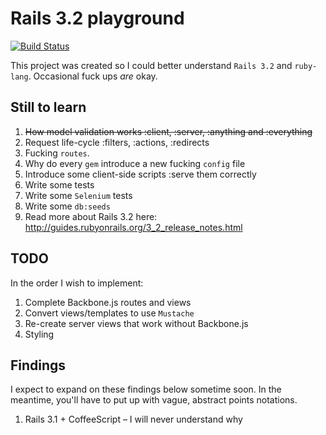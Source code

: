 # Rails 3.2 playground

[![Build Status](https://secure.travis-ci.org/hongymagic/glossy-rails.png)](http://travis-ci.org/hongymagic/glossy-rails)

This project was created so I could better understand `Rails 3.2` and `ruby-lang`. Occasional fuck ups _are_ okay.

## Still to learn

1. <del>How model validation works :client, :server, :anything and :everything</del>
2. Request life-cycle :filters, :actions, :redirects
3. Fucking `routes`.
4. Why do every `gem` introduce a new fucking `config` file
5. Introduce some client-side scripts :serve them correctly
6. Write some tests
7. Write some `Selenium` tests
8. Write some `db:seeds`
9. Read more about Rails 3.2 here: http://guides.rubyonrails.org/3_2_release_notes.html

## TODO

In the order I wish to implement:

1. Complete Backbone.js routes and views
2. Convert views/templates to use `Mustache`
3. Re-create server views that work without Backbone.js
4. Styling

## Findings

I expect to expand on these findings below sometime soon. In the meantime, you'll have to put up with vague, abstract points notations.

1. Rails 3.1 + CoffeeScript – I will never understand why
